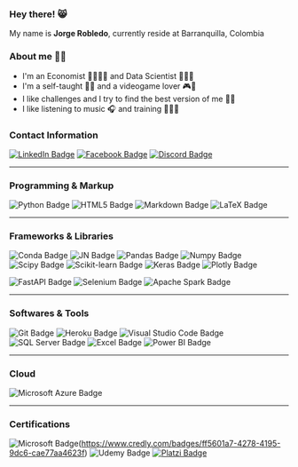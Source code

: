 ### **Hey there!** 😸 
My name is **Jorge Robledo**, currently reside at Barranquilla, Colombia

### **About me** 👋🏻
* I'm an Economist 👨🏻‍💼💼 and Data Scientist 👨🏻‍💻 
* I'm a self-taught ✍🏻 and a videogame lover 🎮👾
* I like challenges and I try to find the best version of me 👊🏻
* I like listening to music 🎧 and training 🏃🏻‍♂️

### **Contact Information**
[![LinkedIn Badge](https://img.shields.io/badge/LinkedIn-0A66C2?style=for-the-badge&logo=linkedin&logoColor=white)](https://www.linkedin.com/in/jorge-robledo11)
[![Facebook Badge](https://img.shields.io/badge/Facebook-1877F2?style=for-the-badge&logo=facebook&logoColor=white)](https://web.facebook.com/robledo1337)
[![Discord Badge](https://img.shields.io/badge/Discord-5865F2?style=for-the-badge&logo=discord&logoColor=white)](https://discord.gg/4gsqa6Ups7)

---
### **Programming & Markup**
![Python Badge](https://img.shields.io/badge/Python-3776AB.svg?style=for-the-badge&logo=python&logoColor=white)
![HTML5 Badge](https://img.shields.io/badge/HTML5-E34F26.svg?style=for-the-badge&logo=html5&logoColor=white)
![Markdown Badge](https://img.shields.io/badge/Markdown-000000.svg?style=for-the-badge&logo=markdown&logoColor=white)
![LaTeX Badge](https://img.shields.io/badge/LaTeX-008080.svg?&style=for-the-badge&logo=latex&logoColor=white)

---
### **Frameworks & Libraries**
![Conda Badge](https://img.shields.io/badge/conda-44A833.svg?&style=for-the-badge&logo=anaconda&logoColor=white)
![JN Badge](https://img.shields.io/badge/Jupyter-F37626.svg?&style=for-the-badge&logo=Jupyter&logoColor=white)
![Pandas Badge](https://img.shields.io/badge/Pandas-150458?style=for-the-badge&logo=pandas&logoColor=white)
![Numpy Badge](https://img.shields.io/badge/Numpy-013243?style=for-the-badge&logo=numpy&logoColor=white)
![Scipy Badge](https://img.shields.io/badge/Scipy-8CAAE6?style=for-the-badge&logo=scipy&logoColor=white)
![Scikit-learn Badge](https://img.shields.io/badge/Scikit_learn-F7931E?style=for-the-badge&logo=scikit-learn&logoColor=white)
![Keras Badge](https://img.shields.io/badge/Keras-D00000?style=for-the-badge&logo=keras&logoColor=white)
![Plotly Badge](https://img.shields.io/badge/Plotly-3F4F75?style=for-the-badge&logo=plotly&logoColor=white)

![FastAPI Badge](https://img.shields.io/badge/FastAPI-009688?style=for-the-badge&logo=fastapi&logoColor=white)
![Selenium Badge](https://img.shields.io/badge/Selenium-43B02A?style=for-the-badge&logo=selenium&logoColor=white)
![Apache Spark Badge](https://img.shields.io/badge/Apache_Spark-E25A1C?style=for-the-badge&logo=apachespark&logoColor=white)

---
### **Softwares & Tools**
![Git Badge](https://img.shields.io/badge/Git-F05032?style=for-the-badge&logo=git&logoColor=white)
![Heroku Badge](https://img.shields.io/badge/Heroku-430098?style=for-the-badge&logo=heroku&logoColor=white)
![Visual Studio Code Badge](https://img.shields.io/badge/Visual_Studio_Code-007ACC?style=for-the-badge&logo=visualstudiocode&logoColor=white)
![SQL Server Badge](https://img.shields.io/badge/SQL_Server-CC2927.svg?style=for-the-badge&logo=microsoftsqlserver&logoColor=white)
![Excel Badge](https://img.shields.io/badge/Excel-217346?style=for-the-badge&logo=microsoftexcel&logoColor=white)
![Power BI Badge](https://img.shields.io/badge/Power_BI-F2C811?style=for-the-badge&logo=powerbi&logoColor=white)

---
### **Cloud**
![Microsoft Azure Badge](https://img.shields.io/badge/Microsoft_Azure-0078D4.svg?style=for-the-badge&logo=microsoftazure&logoColor=white)

---
### **Certifications**
![Microsoft Badge](https://img.shields.io/badge/Microsoft-A435F0?style=for-the-badge&logo=microsoft&logoColor=white)(https://www.credly.com/badges/ff5601a7-4278-4195-9dc6-cae77aa4623f)
![Udemy Badge](https://img.shields.io/badge/Udemy-A435F0?style=for-the-badge&logo=udemy&logoColor=white)
[![Platzi Badge](https://img.shields.io/badge/Platzi-98CA3F?style=for-the-badge&logo=platzi&logoColor=white)](https://platzi.com/p/robledo.1337)
